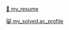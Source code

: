 <a href="https://drive.google.com/file/d/10tFsEJcNEBhmgFB9n5SgJMyrZvEvKMpv/view?usp=sharing">📑 my_resume</a><br><br> 
<a href="https://solved.ac/profile/suwon3274">😸 my_solved.ac_profile</a><br><br> 

<!--
**suw0n/suw0n** is a ✨ _special_ ✨ repository because its `README.md` (this file) appears on your GitHub profile.

Here are some ideas to get you started:

- 🔭 I’m currently working on ...
- 🌱 I’m currently learning ...
- 👯 I’m looking to collaborate on ...
- 🤔 I’m looking for help with ...
- 💬 Ask me about ...
- 📫 How to reach me: ...
- 😄 Pronouns: ...
- ⚡ Fun fact: ...
-->
